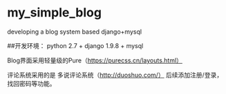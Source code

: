 # my_simple_blog
developing a blog system based django+mysql    

##开发环境：
python 2.7 + django 1.9.8 + mysql

Blog界面采用轻量级的Pure（https://purecss.cn/layouts.html）

评论系统采用的是 多说评论系统（http://duoshuo.com/）
后续添加注册/登录，找回密码等功能。
